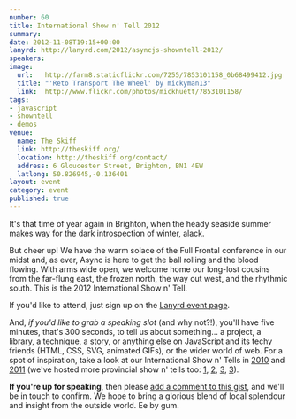 ```yaml
---
number: 60
title: International Show n' Tell 2012
summary: 
date: 2012-11-08T19:15+00:00
lanyrd: http://lanyrd.com/2012/asyncjs-showntell-2012/
speakers:
image:
  url:   http://farm8.staticflickr.com/7255/7853101158_0b68499412.jpg
  title: "'Reto Transport The Wheel' by mickyman13"
  link:  http://www.flickr.com/photos/mickhuett/7853101158/
tags:
- javascript
- showntell
- demos
venue:
  name: The Skiff
  link: http://theskiff.org/
  location: http://theskiff.org/contact/
  address: 6 Gloucester Street, Brighton, BN1 4EW
  latlong: 50.826945,-0.136401
layout: event
category: event
published: true
---
```


It's that time of year again in Brighton, when the heady seaside summer makes way for the dark introspection of winter, alack.

But cheer up! We have the warm solace of the Full Frontal conference in our midst and, as ever, Async is here to get the ball rolling and the blood flowing. With arms wide open, we welcome home our long-lost cousins from the far-flung east, the frozen north, the way out west, and the rhythmic south. This is the 2012 International Show n' Tell.

If you'd like to attend, just sign up on the [Lanyrd event page][event-lanyrd].

And, _if you'd like to grab a speaking slot_ (and why not?!), you'll have five minutes, that's 300 seconds, to tell us about something… a project, a library, a technique, a story, or anything else on JavaScript and its techy friends (HTML, CSS, SVG, animated GIFs), or the wider world of web. For a spot of inspiration, take a look at our International Show n' Tells in [2010][showntell-2010] and [2011][showntell-2011] (we've hosted more provincial show n' tells too: [1][birthday-2], [2][birthday-1], [3][showntell-2], [3][showntell-1]).

**If you're up for speaking**, then please [add a comment to this gist][comments], and we'll be in touch to confirm. We hope to bring a glorious blend of local splendour and insight from the outside world. Ee by gum.


[event-lanyrd]: http://lanyrd.com/2012/asyncjs-showntell-2012/
[comments]: https://gist.github.com/3858064
[showntell-1]: http://asyncjs.com/showntell/
[showntell-2]: http://asyncjs.com/showntell2/
[showntell-2010]: http://asyncjs.com/showntell3/
[birthday-1]: http://asyncjs.com/birthday/
[birthday-2]: http://asyncjs.com/birthday2/
[showntell-2011]: http://asyncjs.com/international2011/